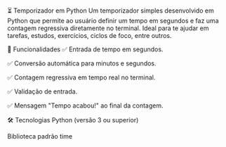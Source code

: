 ⏳ Temporizador em Python
Um temporizador simples desenvolvido em Python que permite ao usuário definir um tempo em segundos e faz uma contagem regressiva diretamente no terminal. Ideal para te ajudar em tarefas, estudos, exercícios, ciclos de foco, entre outros.

🚀 Funcionalidades
✅ Entrada de tempo em segundos.

✅ Conversão automática para minutos e segundos.

✅ Contagem regressiva em tempo real no terminal.

✅ Validação de entrada.

✅ Mensagem "Tempo acabou!" ao final da contagem.

🛠️ Tecnologias
Python (versão 3 ou superior)

Biblioteca padrão time

